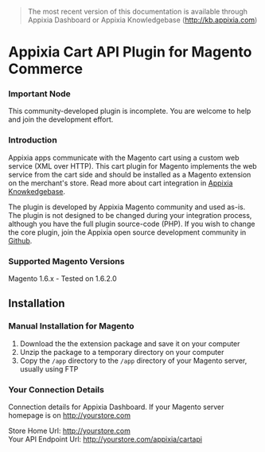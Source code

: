 > The most recent version of this documentation is available through Appixia Dashboard or Appixia Knowledgebase (http://kb.appixia.com)

Appixia Cart API Plugin for Magento Commerce
============================================

### Important Node

This community-developed plugin is incomplete. You are welcome to help and join the development effort.

### Introduction

Appixia apps communicate with the Magento cart using a custom web service (XML over HTTP). This cart plugin for Magento implements the web service from the cart side and should be installed as a Magento extension on the merchant's store. Read more about cart integration in [Appixia Knowkedgebase](http://kb.appixia.com/cart).

The plugin is developed by Appixia Magento community and used as-is. The plugin is not designed to be changed during your integration process, although you have the full plugin source-code (PHP). If you wish to change the core plugin, join the Appixia open source development community in [Github](https://github.com/appixia?tab=repositories).

### Supported Magento Versions

Magento 1.6.x - Tested on 1.6.2.0


Installation
------------

### Manual Installation for Magento

1. Download the the extension package and save it on your computer
2. Unzip the package to a temporary directory on your computer
3. Copy the `/app` directory to the `/app` directory of your Magento server, usually using FTP

### Your Connection Details

Connection details for Appixia Dashboard. If your Magento server homepage is on http://yourstore.com

Store Home Url: http://yourstore.com  
Your API Endpoint Url: http://yourstore.com/appixia/cartapi

